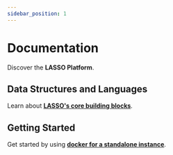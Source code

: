 ```yaml
---
sidebar_position: 1
---
```


# Documentation

Discover the **LASSO Platform**.

## Data Structures and Languages

Learn about [**LASSO's core building blocks**](./datastructures/ssn.md).

## Getting Started

Get started by using [**docker for a standalone instance**](./installation/requirements.md).